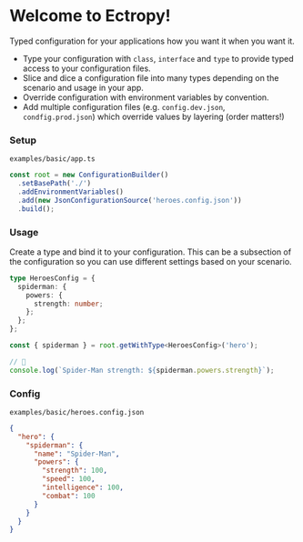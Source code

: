 # Welcome to Ectropy!

Typed configuration for your applications how you want it when you want it. 

* Type your configuration with `class`, `interface` and `type` to provide typed access to your configuration files. 
* Slice and dice a configuration file into many types depending on the scenario and usage in your app.
* Override configuration with environment variables by convention. 
* Add multiple configuration files (e.g. `config.dev.json`, `condfig.prod.json`) which override values by layering (order matters!)

### Setup

`examples/basic/app.ts`

```ts
const root = new ConfigurationBuilder()
  .setBasePath('./')
  .addEnvironmentVariables()
  .add(new JsonConfigurationSource('heroes.config.json'))
  .build();

```

### Usage 
Create a type and bind it to your configuration. This can be a subsection of the configuration so you can use different settings based on your scenario. 

```ts
type HeroesConfig = {
  spiderman: {
    powers: {
      strength: number;
    };
  };
};
```

```ts
const { spiderman } = root.getWithType<HeroesConfig>('hero');

// 🤩
console.log(`Spider-Man strength: ${spiderman.powers.strength}`);
```

### Config

`examples/basic/heroes.config.json`

```json
{
  "hero": {
    "spiderman": {
      "name": "Spider-Man",
      "powers": {
        "strength": 100,
        "speed": 100,
        "intelligence": 100,
        "combat": 100
      }
    }
  }
}
```

